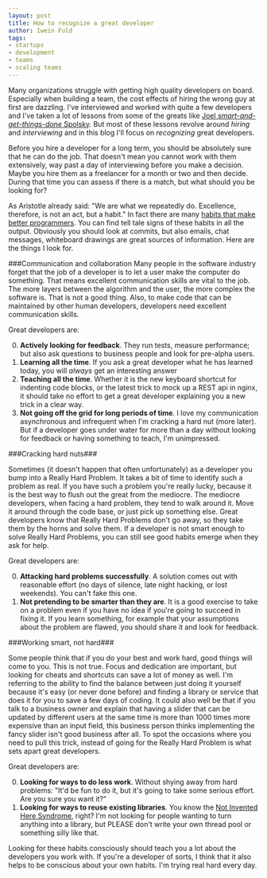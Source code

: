 ```yaml
---
layout: post
title: How to recognize a great developer
author: Iwein Fuld
tags:
- startups
- development
- teams
- scaling teams
---
```


Many organizations struggle with getting high quality developers on board. Especially when building a team, the cost
effects of hiring the wrong guy at first are dazzling. I've interviewed and worked with quite a few developers and I've
taken a lot of lessons from some of the greats like [Joel *smart-and-get-things-done* Spolsky][1]. But most of these
lessons revolve around *hiring* and *interviewing* and in this blog I'll focus on *recognizing* great developers.

Before you hire a developer for a long term, you should be absolutely sure that he can do the job. That doesn't mean you
cannot work with them extensively, way past a day of interviewing before you make a decision. Maybe you hire them as a
freelancer for a month or two and then decide. During that time you can assess if there is a match, but what should you
be looking for?

As Aristotle already said: "We are what we repeatedly do. Excellence, therefore, is not an act, but a habit." In fact
there are many [habits that make better programmers][2]. You can find tell tale signs of these habits in all the output.
Obviously you should look at commits, but also emails, chat messages, whiteboard drawings are great sources of
information. Here are the things I look for.

###Communication and collaboration
Many people in the software industry forget that the job of a developer is to let a user make the computer do something.
That means excellent communication skills are vital to the job. The more layers between the algorithm and the user, the
more complex the software is. That is not a good thing. Also, to make code that can be maintained by other human
developers, developers need excellent communication skills.

Great developers are:

0. **Actively looking for feedback**. They run tests, measure performance; but also ask questions to business people and
   look for pre-alpha users.
1. **Learning all the time**. If you ask a great developer what he has learned today, you will *always* get an
   interesting answer
2. **Teaching all the time**. Whether it is the new keyboard shortcut for indenting code blocks, or the latest trick to
   mock up a REST api in nginx, it should take no effort to get a great developer explaining you a new trick in a clear
   way.
3. **Not going off the grid for long periods of time**. I love my communication asynchronous and infrequent when I'm
    cracking a hard nut (more later). But if a developer goes under water for more than a day without looking for
    feedback or having something to teach, I'm unimpressed.

###Cracking hard nuts###

Sometimes (it doesn't happen that often unfortunately) as a developer you bump into a Really Hard Problem. It takes a
bit of time to identify such a problem as real. If you have such a problem you're really lucky, because it is the best
way to flush out the great from the mediocre. The mediocre developers, when facing a hard problem, they tend to walk
around it. Move it around through the code base, or just pick up something else. Great developers know that Really Hard
Problems don't go away, so they take them by the horns and solve them. If a developer is not smart enough to solve
Really Hard Problems, you can still see good habits emerge when they ask for help.

Great developers are:

0. **Attacking hard problems successfully**. A solution comes out with reasonable effort (no days of silence, late
   night hacking, or lost weekends). You can't fake this one.
1. **Not pretending to be smarter than they are**. It is a good exercise to take on a problem even if you have no idea
   if you're going to succeed in fixing it. If you learn something, for example that your assumptions about the problem
   are flawed, you should share it and look for feedback.

###Working smart, not hard###

Some people think that if you do your best and work hard, good things will come to you. This is not true. Focus and
dedication are important, but looking for cheats and shortcuts can save a lot of money as well. I'm referring to the
ability to find the balance between just doing it yourself because it's easy (or never done before) and finding
a library or service that does it for you to save a few days of coding. It could also well be that if you talk to a
business owner and explain that having a slider that can be updated by different users at the same time is more than
1000 times more expensive than an input field, this business person thinks implementing the fancy slider isn't good
business after all. To spot the occasions where you need to pull this trick, instead of going for the
Really Hard Problem is what sets apart great developers.

Great developers are:

0. **Looking for ways to do less work**. Without shying away from hard problems: "It'd be fun to do it, but it's going to
   take some serious effort. Are you sure you want it?"
1. **Looking for ways to reuse existing libraries**. You know the [Not Invented Here Syndrome][3], right? I'm not
   looking for people wanting to turn anything into a library, but PLEASE don't write your own thread pool or something
   silly like that.

Looking for these habits consciously should teach you a lot about the developers you work with. If you're a developer of
sorts, I think that it also helps to be conscious about your own habits. I'm trying real hard every day.


[1]: http://www.joelonsoftware.com/articles/GuerrillaInterviewing3.html
[2]: http://blog.milotodorovich.com/2012/12/13-habits-to-becoming-excellent.html
[3]: http://onlinelibrary.wiley.com/doi/10.1111/j.1467-9310.1982.tb00478.x/abstract